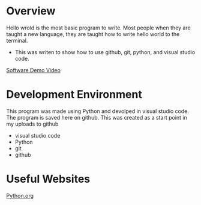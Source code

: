 
# Overview

Hello wrold is the most basic program to write. Most people when they are taught a new language, they are taught how to write hello world to the terminal. 

* This was writen to show how to use github, git, python, and visual studio code.

[Software Demo Video](http://youtube.link.goes.here)

# Development Environment

This program was made using Python and devolped in visual studio code. The program is saved here on github. This was created as a start point in my uploads to github
* visual studio code
* Python
* git
* github

# Useful Websites

[Python.org](https://www.python.org/)
